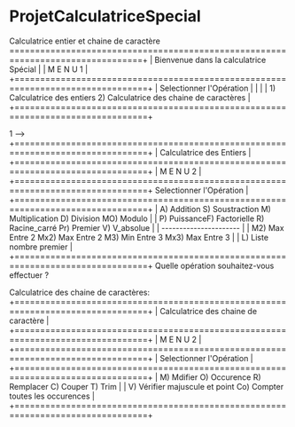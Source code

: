 # ProjetCalculatriceSpecial
Calculatrice entier et chaine de caractère 
================================================================================+
|                  Bienvenue dans la calculatrice Spécial                        |
|                                  M E N U 1                                     |
+================================================================================+
|                          Selectionner l'Opération                              |
|                                                                                |
|   1) Calculatrice des entiers       2)  Calculatrice des chaine de caractères  |
+================================================================================+

1 -->
+================================================================================+
|                            Calculatrice des Entiers                            |
+================================================================================+
|                                 M E N U 2                                      |
+================================================================================+
                            Selectionner l'Opération                             |
+================================================================================+
| A) Addition S) Soustraction M) Multiplication D) Division     MO) Modulo       |
| P) PuissanceF) Factorielle  R) Racine_carré   Pr) Premier     V) V_absolue     |
|                               ----------------------                           |
| M2) Max Entre 2    Mx2) Max Entre 2     M3) Min Entre 3    Mx3) Max Entre 3    |
|                             L) Liste nombre premier                            |
+================================================================================+
Quelle opération souhaitez-vous effectuer ? 

Calculatrice des chaine de caractères:
+================================================================================+
|                   Calculatrice des chaine de caractère                         |
+================================================================================+
|                                 M E N U 2                                      |
+================================================================================+
|                            Selectionner l'Opération                            |
+================================================================================+
|     M)  Mdifier       O) Occurence     R) Remplacer    C) Couper    T)   Trim  |
|      V) Vérifier majuscule et point    Co) Compter toutes les occurences       |
+================================================================================+

